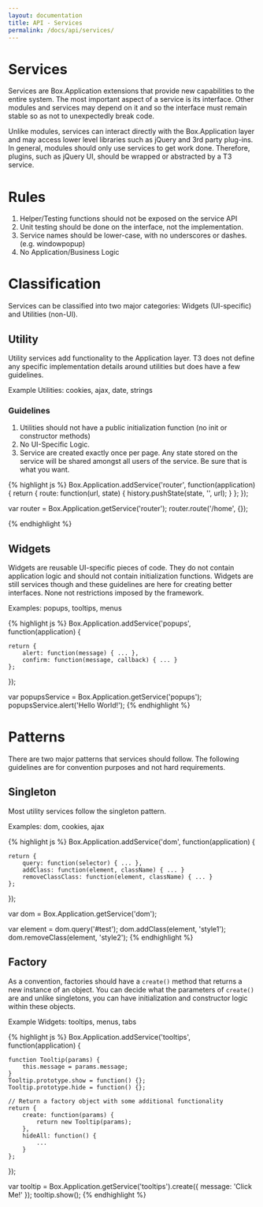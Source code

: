 ```yaml
---
layout: documentation
title: API - Services
permalink: /docs/api/services/
---
```


<div class="anchor" id="Services"></div>

# Services
Services are Box.Application extensions that provide new capabilities to the entire system.
The most important aspect of a service is its interface. Other modules and services
may depend on it and so the interface must remain stable so as not to unexpectedly break code.

Unlike modules, services can interact directly with the Box.Application layer and may access
lower level libraries such as jQuery and 3rd party plug-ins. In general, modules
should only use services to get work done. Therefore, plugins, such as jQuery UI, should be wrapped
or abstracted by a T3 service.

<div class="anchor" id="Rules"></div>

# Rules
1. Helper/Testing functions should not be exposed on the service API
1. Unit testing should be done on the interface, not the implementation.
1. Service names should be lower-case, with no underscores or dashes. (e.g. windowpopup)
1. No Application/Business Logic

<div class="anchor" id="Classification"></div>

# Classification
Services can be classified into two major categories: Widgets (UI-specific) and Utilities (non-UI).

<div class="anchor" id="Utility"></div>

## Utility
Utility services add functionality to the Application layer. T3 does not define
any specific implementation details around utilities but does have a few guidelines.

Example Utilities: cookies, ajax, date, strings

### Guidelines
1. Utilities should not have a public initialization function (no init or constructor methods)
1. No UI-Specific Logic.
1. Service are created exactly once per page. Any state stored on the service will be shared amongst
all users of the service. Be sure that is what you want.


{% highlight js %}
Box.Application.addService('router', function(application) {
    return {
        route: function(url, state) {
            history.pushState(state, '', url);
        }
    };
});

var router = Box.Application.getService('router');
router.route('/home', {});

{% endhighlight %}

<div class="anchor" id="Widget"></div>

## Widgets
Widgets are reusable UI-specific pieces of code. They do not contain application logic
and should not contain initialization functions. Widgets are still services though and
these guidelines are here for creating better interfaces. None not restrictions imposed by the framework.

Examples: popups, tooltips, menus

{% highlight js %}
Box.Application.addService('popups', function(application) {

    return {
        alert: function(message) { ... },
        confirm: function(message, callback) { ... }
    };

});

var popupsService = Box.Application.getService('popups');
popupsService.alert('Hello World!');
{% endhighlight %}

<div class="anchor" id="Patterns"></div>

# Patterns
There are two major patterns that services should follow. The following guidelines are for convention
purposes and not hard requirements.

<div class="anchor" id="Singleton"></div>

## Singleton
Most utility services follow the singleton pattern.

Examples: dom, cookies, ajax

{% highlight js %}
Box.Application.addService('dom', function(application) {

    return {
        query: function(selector) { ... },
        addClass: function(element, className) { ... }
        removeClassClass: function(element, className) { ... }
    };

});

var dom = Box.Application.getService('dom');

var element = dom.query('#test');
dom.addClass(element, 'style1');
dom.removeClass(element, 'style2');
{% endhighlight %}

<div class="anchor" id="Factory"></div>

## Factory
As a convention, factories should have a `create()` method that returns a new instance of an object.
You can decide what the parameters of `create()` are and unlike singletons, you can have initialization
and constructor logic within these objects.

Example Widgets: tooltips, menus, tabs

{% highlight js %}
Box.Application.addService('tooltips', function(application) {

    function Tooltip(params) {
        this.message = params.message;
    }
    Tooltip.prototype.show = function() {};
    Tooltip.prototype.hide = function() {};

    // Return a factory object with some additional functionality
    return {
        create: function(params) {
            return new Tooltip(params);
        },
        hideAll: function() {
            ...
        }
    };

});

var tooltip = Box.Application.getService('tooltips').create({
    message: 'Click Me!'
});
tooltip.show();
{% endhighlight %}

